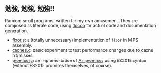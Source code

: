 ## 勉強, 勉強, 勉強!!

Random small programs, written for my own amusement. They are composed as literate code, using [docco](docco/docco) for actual code and documentation generation.

* [floor.s](/lit/cs61c/floor.s.md): a (totally unnecessary) implementation of `floor` in MIPS assembly.
* [caches.c](/lit/cs61c/caches.c.md): basic experiment to test performance changes due to cache hit/misses.
* [promise.js](/lit/js/promise.js.md): an implementation of [A+ promises](https://promisesaplus.com/) using ES2015 syntax (without ES2015 promises themselves, of course).